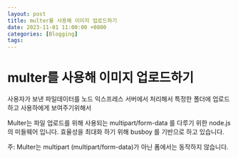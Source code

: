 ```yaml
---
layout: post
title: multer를 사용해 이미지 업로드하기
date: 2023-11-01 11:00:00 +0800
categories: [Blogging]
tags:
---
```


# multer를 사용해 이미지 업로드하기

사용자가 보낸 파일데이터를 노드 익스프레스 서버에서 처리해서 특정한 폴더에 업로드하고 사용하에게 보여주기위해서

Multer는 파일 업로드를 위해 사용되는 multipart/form-data 를 다루기 위한 node.js 의 미들웨어 입니다. 효율성을 최대화 하기 위해 busboy 를 기반으로 하고 있습니다.

주: Multer는 multipart (multipart/form-data)가 아닌 폼에서는 동작하지 않습니다.
